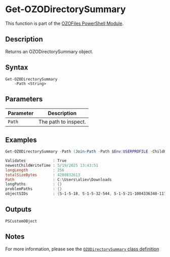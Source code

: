 # Get-OZODirectorySummary
This function is part of the [OZOFiles PowerShell Module](../README.md).

## Description
Returns an OZODirectorySummary object.

## Syntax
```
Get-OZODirectorySummary
    -Path <String>
```
## Parameters
|Parameter|Description|
|---------|-----------|
|`Path`|The path to inspect.|

## Examples
```powershell
Get-OZODirectorySummary -Path (Join-Path -Path $Env:USERPROFILE -ChildPath "Downloads")

Validates            : True
newestChildWriteTime : 5/19/2025 13:43:51
longLength           : 256
totalSizeBytes       : 4280832613
Path                 : C:\Users\aliev\Downloads
longPaths            : {}
problemPaths         : {}
objectSIDs           : {S-1-5-18, S-1-5-32-544, S-1-5-21-1004336348-1177238915-682003330-1191}
```

## Outputs
`PSCustomOBject`

## Notes
For more information, please see the [`OZODirectorySummary` class definition](OZODirectorySummary.md)
